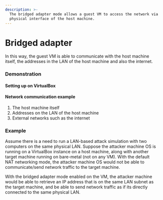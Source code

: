 ```yaml
---
description: >-
  The bridged adapter mode allows a guest VM to access the network via the
  physical interface of the host machine.
---
```


# Bridged adapter

In this way, the guest VM is able to communicate with the host machine itself, the addresses in the LAN of the host machine and also the internet.&#x20;

### Demonstration

#### Setting up on VirtualBox

#### Network communication example

1. The host machine itself
2. Addresses on the LAN of the host machine
3. External networks such as the internet

### Example

Assume there is a need to run a LAN-based attack simulation with two computers on the same physical LAN. Suppose the attacker machine OS is running on a VirtualBox instance on a host machine, along with another target machine running on bare-metal (not on any VM). With the default NAT networking mode, the attacker machine OS would not be able to communicate/send network traffic to the target machine.&#x20;

With the bridged adapter mode enabled on the VM,  the attacker machine would be able to retrieve an IP address that is on the same LAN subnet as the target machine, and be able to send network traffic as if its directly connected to the same physical LAN.&#x20;






